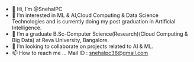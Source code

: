 - 👋 Hi, I’m @SnehalPC
- 👀 I’m interested in ML & AI,Cloud Computing & Data Science Technologies and is currently doing my post graduation in Artificial Intelligence.
- 🌱 I’m a graduate B.Sc-Computer Science(Research)(Cloud Computing & Big Data) at Reva University, Bangalore.
- 💞️ I’m looking to collaborate on projects related to AI & ML.
- 📫 How to reach me ... Mail ID : snehalpc36@gmail.com

<!---
SnehalPC/SnehalPC is a ✨ special ✨ repository because its `README.md` (this file) appears on your GitHub profile.
You can click the Preview link to take a look at your changes.
--->
